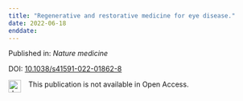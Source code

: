 ```yaml
---
title: "Regenerative and restorative medicine for eye disease."
date: 2022-06-18
enddate:
---
```


Published in: *Nature medicine*

DOI: [10.1038/s41591-022-01862-8](https://doi.org/10.1038/s41591-022-01862-8)

<img src="https://upload.wikimedia.org/wikipedia/commons/thumb/0/0e/Closed_Access_logo_transparent.svg/1200px-Closed_Access_logo_transparent.svg.png" alt="drawing" width="25" align="left"/> &nbsp;&nbsp;&nbsp;This publication is not available in Open Access.


